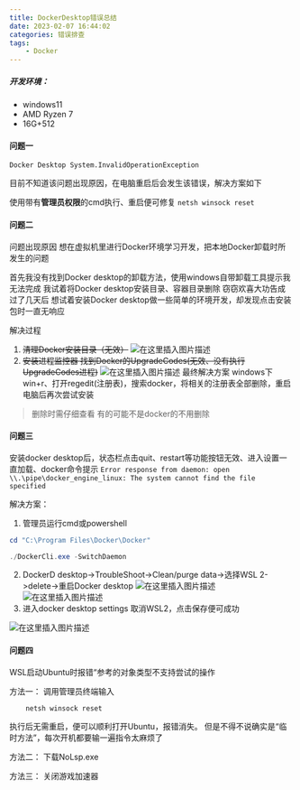 ```yaml
---
title: DockerDesktop错误总结
date: 2023-02-07 16:44:02
categories: 错误排查
tags:
    - Docker
---
```



##### 开发环境：
- windows11
- AMD Ryzen 7 
- 16G+512


#### 问题一
``Docker Desktop System.InvalidOperationException``

目前不知道该问题出现原因，在电脑重启后会发生该错误，解决方案如下

使用带有**管理员权限**的cmd执行、重启便可修复
``netsh winsock reset``


#### 问题二
问题出现原因
想在虚拟机里进行Docker环境学习开发，把本地Docker卸载时所发生的问题

首先我没有找到Docker desktop的卸载方法，使用windows自带卸载工具提示我无法完成
我试着将Docker desktop安装目录、容器目录删除 窃窃欢喜大功告成
过了几天后 想试着安装Docker desktop做一些简单的环境开发，却发现点击安装包时一直无响应

解决过程

1. ~~清理Docker安装目录（无效）~~ 
![在这里插入图片描述](https://img-blog.csdnimg.cn/84aa84bf02c54518b50d0d9477298451.png)
2. ~~安装进程监控器 找到Docker的UpgradeCodes(无效、没有执行UpgradeCodes进程)~~ 
![在这里插入图片描述](https://img-blog.csdnimg.cn/79e9fe2e9752496280cc7a3cf52a35f6.png)
最终解决方案
windows下win+r、打开regedit(注册表)，搜索docker，将相关的注册表全部删除，重启电脑后再次尝试安装

> 删除时需仔细查看  有的可能不是docker的不用删除

#### 问题三
安装docker desktop后，状态栏点击quit、restart等功能按钮无效、进入设置一直加载、docker命令提示
``Error response from daemon: open \\.\pipe\docker_engine_linux: The system cannot find the file specified``

解决方案：

1. 管理员运行cmd或powershell
```powershell
cd "C:\Program Files\Docker\Docker"

./DockerCli.exe -SwitchDaemon
```
2. DockerD desktop->TroubleShoot->Clean/purge data->选择WSL 2->delete->重启Docker desktop
![在这里插入图片描述](https://img-blog.csdnimg.cn/1a42d2702a1d43aba345fd9b1d043eff.png)![在这里插入图片描述](https://img-blog.csdnimg.cn/9ad27157bdb941f29199d96c79029809.png)
3. 进入docker desktop settings 取消WSL2，点击保存便可成功

![在这里插入图片描述](https://img-blog.csdnimg.cn/aa5eec896027414aa07a0d77ab3658d3.png)

#### 问题四
WSL启动Ubuntu时报错“参考的对象类型不支持尝试的操作

方法一：
调用管理员终端输入
```shell
    netsh winsock reset
```
执行后无需重启，便可以顺利打开Ubuntu，报错消失。
但是不得不说确实是“临时方法”，每次开机都要输一遍指令太麻烦了

方法二：
下载NoLsp.exe

方法三：
关闭游戏加速器
